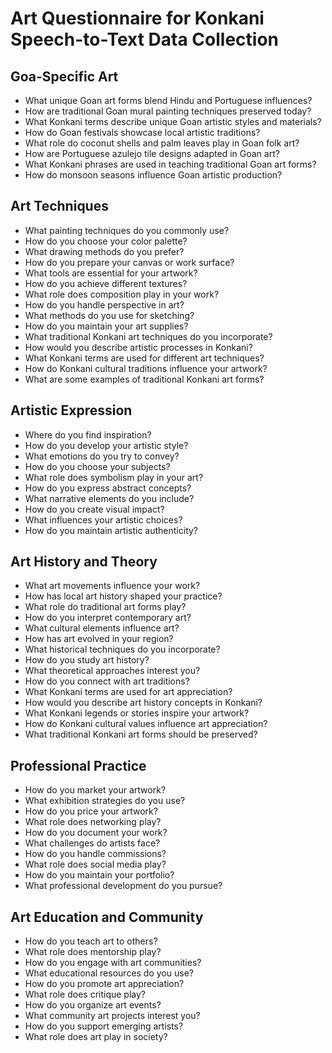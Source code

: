 # Art Questionnaire for Konkani Speech-to-Text Data Collection

## Goa-Specific Art

- What unique Goan art forms blend Hindu and Portuguese influences?
- How are traditional Goan mural painting techniques preserved today?
- What Konkani terms describe unique Goan artistic styles and materials?
- How do Goan festivals showcase local artistic traditions?
- What role do coconut shells and palm leaves play in Goan folk art?
- How are Portuguese azulejo tile designs adapted in Goan art?
- What Konkani phrases are used in teaching traditional Goan art forms?
- How do monsoon seasons influence Goan artistic production?

## Art Techniques

- What painting techniques do you commonly use?
- How do you choose your color palette?
- What drawing methods do you prefer?
- How do you prepare your canvas or work surface?
- What tools are essential for your artwork?
- How do you achieve different textures?
- What role does composition play in your work?
- How do you handle perspective in art?
- What methods do you use for sketching?
- How do you maintain your art supplies?
- What traditional Konkani art techniques do you incorporate?
- How would you describe artistic processes in Konkani?
- What Konkani terms are used for different art techniques?
- How do Konkani cultural traditions influence your artwork?
- What are some examples of traditional Konkani art forms?

## Artistic Expression

- Where do you find inspiration?
- How do you develop your artistic style?
- What emotions do you try to convey?
- How do you choose your subjects?
- What role does symbolism play in your art?
- How do you express abstract concepts?
- What narrative elements do you include?
- How do you create visual impact?
- What influences your artistic choices?
- How do you maintain artistic authenticity?

## Art History and Theory

- What art movements influence your work?
- How has local art history shaped your practice?
- What role do traditional art forms play?
- How do you interpret contemporary art?
- What cultural elements influence art?
- How has art evolved in your region?
- What historical techniques do you incorporate?
- How do you study art history?
- What theoretical approaches interest you?
- How do you connect with art traditions?
- What Konkani terms are used for art appreciation?
- How would you describe art history concepts in Konkani?
- What Konkani legends or stories inspire your artwork?
- How do Konkani cultural values influence art appreciation?
- What traditional Konkani art forms should be preserved?

## Professional Practice

- How do you market your artwork?
- What exhibition strategies do you use?
- How do you price your artwork?
- What role does networking play?
- How do you document your work?
- What challenges do artists face?
- How do you handle commissions?
- What role does social media play?
- How do you maintain your portfolio?
- What professional development do you pursue?

## Art Education and Community

- How do you teach art to others?
- What role does mentorship play?
- How do you engage with art communities?
- What educational resources do you use?
- How do you promote art appreciation?
- What role does critique play?
- How do you organize art events?
- What community art projects interest you?
- How do you support emerging artists?
- What role does art play in society?
